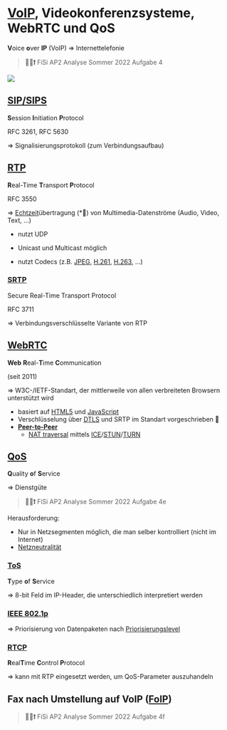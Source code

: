 # [VoIP](https://de.wikipedia.org/wiki/IP-Telefonie), Videokonferenzsysteme, WebRTC und QoS
**V**oice **o**ver **IP** (VoIP)
=> Internettelefonie

> **📝💬❗** FiSi AP2 Analyse Sommer 2022 Aufgabe 4

<!-- toc -->

![](https://upload.wikimedia.org/wikipedia/commons/e/e6/VoIP-voice-data-german.svg)

## [SIP/SIPS](https://de.wikipedia.org/wiki/Session_Initiation_Protocol)
**S**ession **I**nitiation **P**rotocol

RFC 3261, RFC 5630

=> Signalisierungsprotokoll (zum Verbindungsaufbau)

## [RTP](https://de.wikipedia.org/wiki/Real-Time_Transport_Protocol)
**R**eal-Time **T**ransport **P**rotocol

RFC 3550

=> [Echtzeit](https://de.wikipedia.org/wiki/Echtzeitsystem#Harte,_weiche_und_feste_Echtzeit)übertragung (*💬) von  Multimedia-Datenströme (Audio, Video, Text, …)

* nutzt UDP
* Unicast und Multicast möglich

* nutzt Codecs (z.B. [JPEG](https://de.wikipedia.org/wiki/JPEG), [H.261](https://de.wikipedia.org/wiki/H.261), [H.263](https://de.wikipedia.org/wiki/H.263), …)


### [SRTP](https://de.wikipedia.org/wiki/Secure_Real-Time_Transport_Protocol)
Secure Real-Time Transport Protocol

RFC 3711

=> Verbindungsverschlüsselte Variante von RTP


## [WebRTC](https://de.wikipedia.org/wiki/WebRTC)
**Web** **R**eal-**T**ime **C**ommunication

(seit 2011)

=> W3C-/IETF-Standart, der mittlerweile von allen verbreiteten Browsern unterstützt wird

* basiert auf [HTML5](https://de.wikipedia.org/wiki/HTML5) und [JavaScript](https://de.wikipedia.org/wiki/JavaScript)
* Verschlüsselung über [DTLS](https://de.wikipedia.org/wiki/Datagram_Transport_Layer_Security) und SRTP im Standart vorgeschrieben 🤗
* [**Peer-to-Peer**](https://de.wikipedia.org/wiki/Peer-to-Peer)
  * [NAT traversal](https://de.wikipedia.org/wiki/Netzwerkadress%C3%BCbersetzung#NAT-Traversal) mittels [ICE](https://de.wikipedia.org/wiki/Interactive_Connectivity_Establishment)/[STUN](https://de.wikipedia.org/wiki/Session_Traversal_Utilities_for_NAT)/[TURN](https://de.wikipedia.org/w/index.php?title=TURN&action=edit&redlink=1)


## [QoS](https://de.wikipedia.org/wiki/Quality_of_Service)
**Q**uality **o**f **S**ervice

=> Dienstgüte

> **📝💬❗** FiSi AP2 Analyse Sommer 2022 Aufgabe 4e

Herausforderung: 
* Nur in Netzsegmenten möglich, die man selber kontrolliert (nicht im Internet)
* [Netzneutralität](https://de.wikipedia.org/wiki/Netzneutralit%C3%A4t)

### [ToS](https://de.wikipedia.org/wiki/IP-Paket#TOS_(Type_of_Service))
**T**ype **o**f **S**ervice

=> 8-bit Feld im IP-Header, die unterschiedlich interpretiert werden

### [IEEE 802.1p](https://de.wikipedia.org/wiki/IEEE_802.1p)

=> Priorisierung von Datenpaketen nach [Priorisierungslevel](https://de.wikipedia.org/wiki/IEEE_802.1p#Priorisierungslevel)

### [RTCP](https://de.wikipedia.org/wiki/RealTime_Control_Protocol)
**R**eal**T**ime **C**ontrol **P**rotocol

=> kann mit RTP eingesetzt werden, um QoS-Parameter auszuhandeln

## Fax nach Umstellung auf VoIP ([FoIP](https://de.wikipedia.org/wiki/IP-Telefonie#Fax_%C3%BCber_IP_(Fax_over_IP,_FoIP)))

> **📝💬❗** FiSi AP2 Analyse Sommer 2022 Aufgabe 4f
